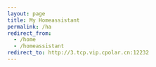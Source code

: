 ```yaml
---
layout: page
title: My Homeassistant
permalink: /ha
redirect_from:
  - /home
  - /homeassistant
redirect_to: http://3.tcp.vip.cpolar.cn:12232
---
```

